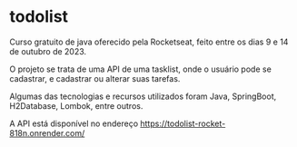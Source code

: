 # todolist

Curso gratuito de java oferecido pela Rocketseat, feito entre os dias 9 e 14 de outubro de 2023.

O projeto se trata de uma API de uma tasklist, onde o usuário pode se cadastrar, e cadastrar ou alterar suas tarefas.

Algumas das tecnologias e recursos utilizados foram Java, SpringBoot, H2Database, Lombok, entre outros.

A API está disponível no endereço https://todolist-rocket-818n.onrender.com/


